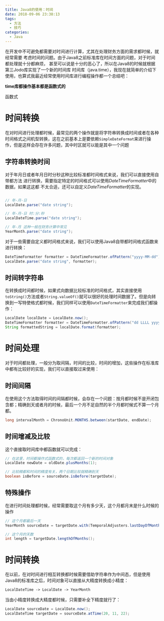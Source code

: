 ```yaml
---
title: Java8的使用：时间
date: 2018-09-06 23:38:13
tags:
  - 方法
  - 技巧
categories:
  - Java
---
```


在开发中不可避免都需要对时间进行计算，尤其在处理财务方面的需求都时候，就经常需要
考虑时间的问题。由于Java8之前标准库在时间方面的问题，对于时间都处理就十分都麻烦，
甚至可以说是十分的恶心了，所以在Java8的时候就根据第三Jodo库实现了一个新的时间库
时间库（java.time），我现在就简单的介绍下使用，也算式我最近经常使用时间库进行编程操作都一个总结吧：

**time库都操作基本都是函数式的**

函数式

# 时间转换

在对时间进行处理都时候，最常见的两个操作就是将字符串转换成时间或者在各种时间格式之间机型转换，这在之前基本上是要依赖`SimpleDateFormat`来进行操作，但是这样会存在许多问题，其中时区就可以能是其中一个问题

## 字符串转换时间

对于年月日或者年月日时分秒这种比较标准都时间格式来说，我们可以直接使用自带都方法
进行转换，需要指定特定的时间格式可以使用$DateTimeFormatter$中的数据，如果这这都
不太合适，还可以自定义$DateTimeFormatter$的实现。

```java

// 年-月-日
LocalDate.parse("date string");

// 年-月-日 时:分:秒
LocalDateTime.parse("date string");

// 年-月 这种一般在财务计算中常见
YearMonth.parse("date string");

```

对于一些需要自定义都时间格式来说，我们可以使用Java8自带都时间格式函数来进行转换：

```java
DateTimeFormatter formatter = DateTimeFormatter.ofPattern("yyyy-MM-dd");
LocalDate.parse("date string", formatter);
```

## 时间转字符串

在转换成时间都时候，如果式向数据比较标准的时间格式，其实直接使用`toString()`方法或者`String.valueOf()`就可以很好的处理时间数据了。但是向转换到一写特使格式都时候，我们同样可以使用`DateTimeFormatter`来完成我们都操作：

```java
LocalDate localDate = LocalDate.now();
DateTimeFormatter formatter = DateTimeFormatter.ofPattern("dd LLLL yyyy");
String formattedString = localDate.format(formatter);
```

# 时间处理

对于时间都处理，一般分为取间隔，时间的比较，时间的增加，这些操作在标准库中都有比较好的实现，我们可以直接取过来使用：

## 时间间隔

在使用这个方法取得时间的间隔都时候，会存在一个问题：按月都时候不是开闭包含都；精确到天或者月的时候，最后一个月不足自然的半个月都时候式不算一个月都。

```java
long intervalMonth = ChronoUnit.MONTHS.between(startDate, endDate);
```

## 时间增减及比较

这个直接取时间库中都函数就可以完成：

```java
// 在这里，时间都操作式函数式的，每次都返回一个新的时间对象
LocalDate newDate = oldDate.plusMonths(1);

// 比较精都和时间的精度有关，两个日期比较就精确到天
boolean isBefore = sourceDate.isBefore(targetDate);
```

## 特殊操作

在进行时间处理都时候，经常需要取这个月有多少天，这个月都月末是什么时候的操作

```java
// 这个月都最后一天
YearMonth sourceDate = targetDate.with(TemporalAdjusters.lastDayOfMonth())

// 这个月的天数
int length = targetDate.lengthOfMonths();
```

# 时间转换

在以前，在对时间进行相互转换都时候需要借助字符串作为中间态，但是使用Java8的标准库之后，时间对象可以直接从大精度转换成小精度：

```txt
LocalDateTime -> LocalDate -> YearMonth
```

当由小精度转换成大精度都时候，只需要补全下精度就行了：

```java
LocalDate sourceDate = LocalDate.now();
LocalDateTime targetDate = sourceDate.atTime(20, 11, 22);
```
